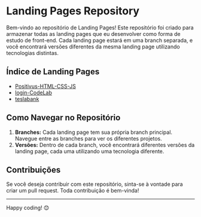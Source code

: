 # Landing Pages Repository

Bem-vindo ao repositório de Landing Pages! Este repositório foi criado para armazenar todas as landing pages que eu desenvolver como forma de estudo de front-end. Cada landing page estará em uma branch separada, e você encontrará versões diferentes da mesma landing page utilizando tecnologias distintas.

## Índice de Landing Pages

- [Positivus-HTML-CSS-JS](https://github.com/Kaduh15/landing-pages/tree/Positivus-HTML-CSS-JS)
- [login-CodeLab](https://github.com/Kaduh15/landing-pages/tree/login-CodeLab)
- [teslabank](https://github.com/Kaduh15/landing-pages/tree/teslabank)

## Como Navegar no Repositório

1. **Branches:** Cada landing page tem sua própria branch principal. Navegue entre as branches para ver os diferentes projetos.
2. **Versões:** Dentro de cada branch, você encontrará diferentes versões da landing page, cada uma utilizando uma tecnologia diferente.
## Contribuições

Se você deseja contribuir com este repositório, sinta-se à vontade para criar um pull request. Toda contribuição é bem-vinda!

---

Happy coding! 😊
